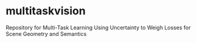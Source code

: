 # multitaskvision
Repository for Multi-Task Learning Using Uncertainty to Weigh Losses for Scene Geometry and Semantics
